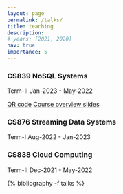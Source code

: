 ```yaml
---
layout: page
permalink: /talks/
title: teaching
description: 
# years: [2021, 2020]
nav: true
importance: 5
---
```


<div class="publications">
<!-- <h1 id="teaching">teaching</h1> -->
<h3>CS839 NoSQL Systems</h3>
<p>Term-II Jan-2023 - May-2022</p>
<a href="https://iiitbac-my.sharepoint.com/:i:/g/personal/vinu_ev_iiitb_ac_in/EbqY_pYxQkpCos1Y3gh51AgBI4Zc7nO4fsOhoq7Wyajqpw?e=ilhFNl">QR code</a>
<a href="https://iiitbac-my.sharepoint.com/personal/vinu_ev_iiitb_ac_in/_layouts/15/onedrive.aspx?id=%2Fpersonal%2Fvinu%5Fev%5Fiiitb%5Fac%5Fin%2FDocuments%2F1%2E1NoSQL%5FIntro%2Epdf&parent=%2Fpersonal%2Fvinu%5Fev%5Fiiitb%5Fac%5Fin%2FDocuments&ga=1">Course overview slides</a>
  
<h3>CS876 Streaming Data Systems</h3>
<p>Term-I Aug-2022 - Jan-2023</p>

<h3>CS838 Cloud Computing</h3>
<p>Term-II Dec-2021 - May-2022</p>

<!-- <h3>Introduction to Machine Learning</h3>
<a href="https://www.cs.cmu.edu/~epxing/Class/10701-20/">[Course Website]</a>
<p>Machine Learning is concerned with computer programs that automatically improve their performance through experience (e.g., programs that learn to recognize human faces, recommend music and movies, and drive autonomous robots). This course covers the theory and practical algorithms for machine learning from a variety of perspectives. We cover topics such as Linear Regression, SVMs, Neural Networks, Graphical Models, Clustering, etc. Programming assignments include hands-on experiments with various learning algorithms. This course is designed to give a PhD-level student a thorough grounding in the methodologies, technologies, mathematics and algorithms currently needed by people who do research in machine learning.</p> -->




<!-- <h1 id="talks">talks</h1> -->
{% bibliography -f talks %}


</div>
